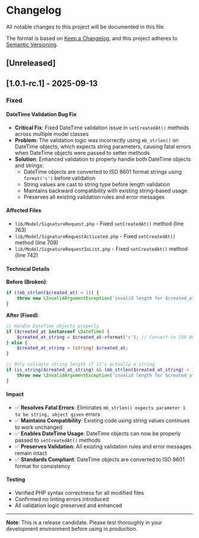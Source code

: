 # Changelog

All notable changes to this project will be documented in this file.

The format is based on [Keep a Changelog](https://keepachangelog.com/en/1.0.0/),
and this project adheres to [Semantic Versioning](https://semver.org/spec/v2.0.0.html).

## [Unreleased]

## [1.0.1-rc.1] - 2025-09-13

### Fixed

#### DateTime Validation Bug Fix

- **Critical Fix**: Fixed DateTime validation issue in `setCreatedAt()` methods across multiple model classes
- **Problem**: The validation logic was incorrectly using `mb_strlen()` on DateTime objects, which expects string parameters, causing fatal errors when DateTime objects were passed to setter methods
- **Solution**: Enhanced validation to properly handle both DateTime objects and strings:
  - DateTime objects are converted to ISO 8601 format strings using `format('c')` before validation
  - String values are cast to string type before length validation
  - Maintains backward compatibility with existing string-based usage
  - Preserves all existing validation rules and error messages

#### Affected Files

- `lib/Model/SignatureRequest.php` - Fixed `setCreatedAt()` method (line 763)
- `lib/Model/SignatureRequestActivated.php` - Fixed `setCreatedAt()` method (line 709)  
- `lib/Model/SignatureRequestInList.php` - Fixed `setCreatedAt()` method (line 742)

#### Technical Details

**Before (Broken)**:
```php
if ((mb_strlen($created_at) < 1)) {
    throw new \InvalidArgumentException('invalid length for $created_at when calling SignatureRequest., must be bigger than or equal to 1.');
}
```

**After (Fixed)**:
```php
// Handle DateTime objects properly
if ($created_at instanceof \DateTime) {
    $created_at_string = $created_at->format('c'); // Convert to ISO 8601 string
} else {
    $created_at_string = (string) $created_at;
}

// Only validate string length if it's actually a string
if (is_string($created_at_string) && (mb_strlen($created_at_string) < 1)) {
    throw new \InvalidArgumentException('invalid length for $created_at when calling SignatureRequest., must be bigger than or equal to 1.');
}
```

#### Impact

- ✅ **Resolves Fatal Errors**: Eliminates `mb_strlen() expects parameter 1 to be string, object given` errors
- ✅ **Maintains Compatibility**: Existing code using string values continues to work unchanged
- ✅ **Enables DateTime Usage**: DateTime objects can now be properly passed to `setCreatedAt()` methods
- ✅ **Preserves Validation**: All existing validation rules and error messages remain intact
- ✅ **Standards Compliant**: DateTime objects are converted to ISO 8601 format for consistency

#### Testing

- Verified PHP syntax correctness for all modified files
- Confirmed no linting errors introduced
- All validation logic preserved and enhanced

---

**Note**: This is a release candidate. Please test thoroughly in your development environment before using in production.
